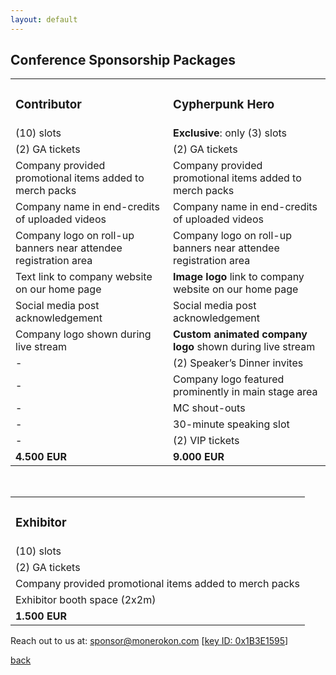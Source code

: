 ```yaml
---
layout: default
---
```


## Conference Sponsorship Packages

<table>
<tbody>
<tr style="height: 23px;">
<td style="height: 23px;"><h3>Contributor</h3></td>
<td style="height: 23px;"><h3>Cypherpunk Hero</h3></td>
</tr>
<tr style="height: 23px;">
<td style="height: 23px;">(10) slots</td>
<td style="height: 23px;"><strong>Exclusive</strong>: only (3) slots</td>
</tr>
<tr style="height: 23px;">
<td style="height: 23px;">(2) GA tickets</td>
<td style="height: 23px;">(2) GA tickets</td>
</tr>
<tr style="height: 23px;">
<td style="height: 23px;">Company provided promotional items added to merch packs</td>
<td style="height: 23px;">Company provided promotional items added to merch packs</td>
</tr>
<tr style="height: 23px;">
<td style="height: 23px;">Company name in end-credits of uploaded videos</td>
<td style="height: 23px;">Company name in end-credits of uploaded videos</td>
</tr>
<tr style="height: 23px;">
<td style="height: 23px;">Company logo on roll-up banners near attendee registration area</td>
<td style="height: 23px;">Company logo on roll-up banners near attendee registration area</td>
</tr>
<tr style="height: 23px;">
<td style="height: 23px;">Text link to company website on our home page</td>
<td style="height: 23px;"><b>Image logo</b> link to company website on our home page</td>
</tr>
<tr style="height: 23px;">
<td style="height: 23px;">Social media post acknowledgement</td>
<td style="height: 23px;">Social media post acknowledgement</td>
</tr>
<tr style="height: 23px;">
<td style="height: 23px;">Company logo shown during live stream</td>
<td style="height: 23px;"><b>Custom animated company logo</b> shown during live stream</td>
</tr>
<tr style="height: 23px;">
<td style="height: 23px;">-</td>
<td style="height: 23px;">(2) Speaker&rsquo;s Dinner invites</td>
</tr>
<tr style="height: 23px;">
<td style="height: 23px;">-</td>
<td style="height: 23px;">Company logo featured prominently in main stage area</td>
</tr>
<tr style="height: 23px;">
<td style="height: 23px;">-</td>
<td style="height: 23px;">MC shout-outs</td>
</tr>
<tr style="height: 23px;">
<td style="height: 23px;">-</td>
<td style="height: 23px;">30-minute speaking slot</td>
</tr>
<tr style="height: 23px;">
<td style="height: 23px;">-</td>
<td style="height: 23px;">(2) VIP tickets</td>
</tr>
<tr style="height: 23px;">
<td style="height: 23px;"><strong>4.500 EUR</strong></td>
<td style="height: 23px;"><strong>9.000 EUR</strong></td>
</tr>
</tbody>
</table>
<br>
<table>
<tbody>
<tr style="height: 23px;">
<td style="height: 23px;"><h3>Exhibitor</h3></td>
</tr>
<tr style="height: 23px;">
<td style="height: 23px;">(10) slots</td>
</tr>
<tr style="height: 23px;">
<td style="height: 23px;">(2) GA tickets</td>
</tr>
<tr style="height: 23px;">
<td style="height: 23px;">Company provided promotional items added to merch packs</td>
</tr>
<tr style="height: 23px;">
<td style="height: 23px;">Exhibitor booth space (2x2m)</td>
</tr>
<tr style="height: 23px;">
<td style="height: 23px;"><strong>1.500 EUR</strong></td>
</tr>
</tbody>
</table>


Reach out to us at: [sponsor@monerokon.com](mailto:sponsor@monerokon.com) [[key ID: 0x1B3E1595](https://openpgpkey.monerokon.com/sponsor.asc)]

[back](./)
